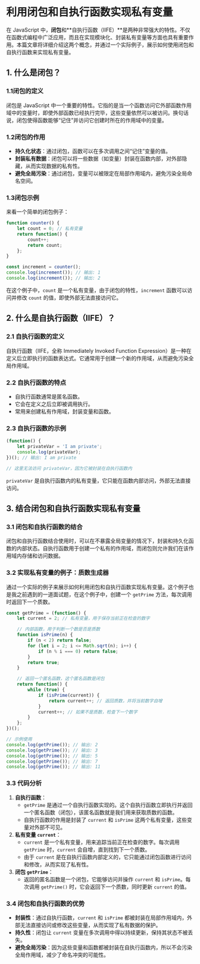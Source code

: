 # 利用闭包和自执行函数实现私有变量

在 JavaScript 中，**闭包**和**自执行函数（IIFE）**是两种非常强大的特性。不仅在函数式编程中广泛应用，而且在实现模块化、封装私有变量等方面也具有重要作用。本篇文章将详细介绍这两个概念，并通过一个实际例子，展示如何使用闭包和自执行函数来实现私有变量。

## 1. 什么是闭包？

###  1.1闭包的定义

闭包是 JavaScript 中一个重要的特性。它指的是当一个函数访问它外部函数作用域中的变量时，即使外部函数已经执行完毕，这些变量依然可以被访问。换句话说，闭包使得函数能够“记住”并访问它创建时所在的作用域中的变量。

### 1.2闭包的作用

- **持久化状态**：通过闭包，函数可以在多次调用之间“记住”变量的值。
- **封装私有数据**：闭包可以将一些数据（如变量）封装在函数内部，对外部隐藏，从而实现数据的私有性。
- **避免全局污染**：通过闭包，变量可以被限定在局部作用域内，避免污染全局命名空间。

### 1.3闭包示例

来看一个简单的闭包例子：

```javascript
function counter() {
    let count = 0; // 私有变量
    return function() {
        count++;
        return count;
    };
}

const increment = counter();
console.log(increment()); // 输出: 1
console.log(increment()); // 输出: 2
```

在这个例子中，`count` 是一个私有变量，由于闭包的特性，`increment` 函数可以访问并修改 `count` 的值，即使外部无法直接访问它。

## 2. 什么是自执行函数（IIFE）？

### 2.1 自执行函数的定义

自执行函数（IIFE，全称 Immediately Invoked Function Expression）是一种在定义后立即执行的函数表达式。它通常用于创建一个新的作用域，从而避免污染全局作用域。

### 2.2 自执行函数的特点

- 自执行函数通常是匿名函数。
- 它会在定义之后立即被调用执行。
- 常用来创建私有作用域，封装变量和函数。

### 2.3 自执行函数的示例

```javascript
(function() {
    let privateVar = 'I am private';
    console.log(privateVar);
})(); // 输出: I am private

// 这里无法访问 privateVar，因为它被封装在自执行函数内
```

`privateVar` 是自执行函数内的私有变量，它只能在函数内部访问，外部无法直接访问。

## 3. 结合闭包和自执行函数实现私有变量

### 3.1 闭包和自执行函数的结合

闭包和自执行函数结合使用时，可以在不暴露全局变量的情况下，封装和持久化函数的内部状态。自执行函数用于创建一个私有的作用域，而闭包则允许我们在该作用域内存储和访问数据。

### 3.2 实现私有变量的例子：质数生成器

通过一个实际的例子来展示如何利用闭包和自执行函数实现私有变量。这个例子也是我之前遇到的一道面试题，在这个例子中，创建一个 `getPrime` 方法，每次调用时返回下一个质数。

```javascript
const getPrime = (function() {
    let current = 2; // 私有变量，用于保存当前正在检查的数字

    // 内部函数，用于判断一个数是否是质数
    function isPrime(n) {
        if (n < 2) return false;
        for (let i = 2; i <= Math.sqrt(n); i++) {
            if (n % i === 0) return false;
        }
        return true;
    }

    // 返回一个匿名函数，这个匿名函数是闭包
    return function() {
        while (true) {
            if (isPrime(current)) {
                return current++; // 返回质数，并将当前数字自增
            }
            current++; // 如果不是质数，检查下一个数字
        }
    };
})();

// 示例使用
console.log(getPrime()); // 输出: 2
console.log(getPrime()); // 输出: 3
console.log(getPrime()); // 输出: 5
console.log(getPrime()); // 输出: 7
console.log(getPrime()); // 输出: 11
```

### 3.3 代码分析

1. **自执行函数**：
   - `getPrime` 是通过一个自执行函数实现的。这个自执行函数立即执行并返回一个匿名函数（闭包），该匿名函数就是我们用来获取质数的函数。
   - 自执行函数的作用是封装了 `current` 和 `isPrime` 这两个私有变量，这些变量对外部不可见。
2. **私有变量 `current`**：
   - `current` 是一个私有变量，用来追踪当前正在检查的数字。每次调用 `getPrime` 时，`current` 会自增，直到找到下一个质数。
   - 由于 `current` 是在自执行函数内部定义的，它只能通过闭包函数进行访问和修改，从而实现了私有性。
3. **闭包 `getPrime`**：
   - 返回的匿名函数是一个闭包，它能够访问并操作 `current` 和 `isPrime`。每次调用 `getPrime()` 时，它会返回下一个质数，同时更新 `current` 的值。

### 3.4 闭包和自执行函数的优势

- **封装性**：通过自执行函数，`current` 和 `isPrime` 都被封装在局部作用域内，外部无法直接访问或修改这些变量，从而实现了私有数据的保护。
- **持久性**：闭包让 `current` 变量在多次调用中得以持续更新，保持其状态不被丢失。
- **避免全局污染**：因为这些变量和函数都被封装在自执行函数内，所以不会污染全局作用域，减少了命名冲突的可能性。

